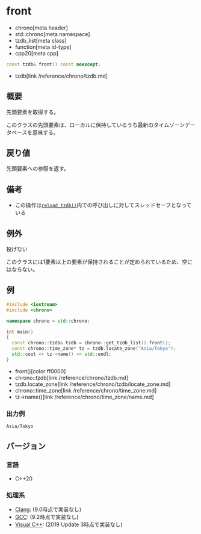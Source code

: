 # front
* chrono[meta header]
* std::chrono[meta namespace]
* tzdb_list[meta class]
* function[meta id-type]
* cpp20[meta cpp]

```cpp
const tzdb& front() const noexcept;
```
* tzdb[link /reference/chrono/tzdb.md]

## 概要
先頭要素を取得する。

このクラスの先頭要素は、ローカルに保持しているうち最新のタイムゾーンデータベースを意味する。


## 戻り値
先頭要素への参照を返す。


## 備考
- この操作は[`reload_tzdb()`](/reference/chrono/reload_tzdb.md)内での呼び出しに対してスレッドセーフとなっている


## 例外
投げない

このクラスには1要素以上の要素が保持されることが定められているため、空にはならない。


## 例
```cpp example
#include <iostream>
#include <chrono>

namespace chrono = std::chrono;

int main()
{
  const chrono::tzdb& tzdb = chrono::get_tzdb_list().front();
  const chrono::time_zone* tz = tzdb.locate_zone("Asia/Tokyo");
  std::cout << tz->name() << std::endl;
}
```
* front()[color ff0000]
* chrono::tzdb[link /reference/chrono/tzdb.md]
* tzdb.locate_zone[link /reference/chrono/tzdb/locate_zone.md]
* chrono::time_zone[link /reference/chrono/time_zone.md]
* tz->name()[link /reference/chrono/time_zone/name.md]

### 出力例
```
Asia/Tokyo
```

## バージョン
### 言語
- C++20

### 処理系
- [Clang](/implementation.md#clang): (9.0時点で実装なし)
- [GCC](/implementation.md#gcc): (9.2時点で実装なし)
- [Visual C++](/implementation.md#visual_cpp): (2019 Update 3時点で実装なし)

